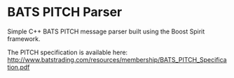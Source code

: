 # BATS PITCH Parser
Simple C++ BATS PITCH message parser built using the Boost Spirit framework. 

The PITCH specification is available here: http://www.batstrading.com/resources/membership/BATS_PITCH_Specification.pdf


